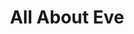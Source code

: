 ---
title: "All About Eve"

year: 1950

director: "Joseph L. Mankiewicz"

summary: "Will you do what it takes? Will anyone know the difference? Will there be one?"

comment: "Along with Citizen Kane and Robocop, this is often cited as the best movie ever."

image: "https://media.giphy.com/media/l0HlwAiCOUdAAQ9Lq/giphy.gif"

imdb: "https://www.imdb.com/title/tt0042192/"

quotes:
  - "You can always put that award where your heart ought to be."
---